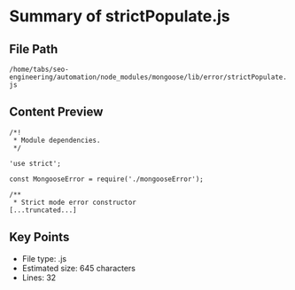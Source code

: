 # Summary of strictPopulate.js
  
## File Path
`/home/tabs/seo-engineering/automation/node_modules/mongoose/lib/error/strictPopulate.js`

## Content Preview
```
/*!
 * Module dependencies.
 */

'use strict';

const MongooseError = require('./mongooseError');

/**
 * Strict mode error constructor
[...truncated...]
```

## Key Points
- File type: .js
- Estimated size: 645 characters
- Lines: 32
